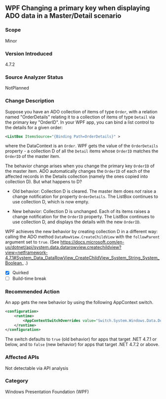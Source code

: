 ## WPF Changing a primary key when displaying ADO data in a Master/Detail scenario

### Scope
Minor

### Version Introduced
4.7.2

### Source Analyzer Status
NotPlanned

### Change Description
Suppose you have an ADO collection of items of type `Order`, with a relation named "OrderDetails"
relating it to a collection of items of type `Detail` via the primary key "OrderID".
In your WPF app, you can bind a list control to the details for a given order:

```xml
<ListBox ItemsSource="{Binding Path=OrderDetails}" >
```

where the DataContext is an `Order`.
WPF gets the value of the `OrderDetails` property - a collection D of all the `Detail` items whose `OrderID`
matches the `OrderID` of the master item.

The behavior change arises when you change the primary key `OrderID` of the master item.
ADO automatically changes the `OrderID` of each of the affected records in the Details collection
(namely the ones copied into collection D).  But what happens to D?

- Old behavior:   Collection D is cleared.   The master item does _not_ raise a change notification for property `OrderDetails`.  The ListBox continues to use collection D, which is now empty.

- New behavior:  Collection D is unchanged.   Each of its items raises a change notification for the `OrderID` property.  The ListBox continues to use collection D, and displays the details with the new `OrderID`.

WPF achieves the new behavior by creating collection D in a different way:  calling the ADO method
`DataRowView.CreateChildView` with the `followParent` argument set to `true`.
(See https://docs.microsoft.com/en-us/dotnet/api/system.data.datarowview.createchildview?view=netframework-4.7.1#System_Data_DataRowView_CreateChildView_System_String_System_Boolean_ .)

- [X] Quirked
- [ ] Build-time break

### Recommended Action
An app gets the new behavior by using the following AppContext switch.

```xml
<configuration>
    <runtime>
        <AppContextSwitchOverrides value="Switch.System.Windows.Data.DoNotUseFollowParentWhenBindingToADODataRelation=false"/>
    </runtime>
</configuration>

```

The switch defaults to `true` (old behavior) for apps that target .NET 4.7.1 or below,
and to `false` (new behavior) for apps that target .NET 4.7.2 or above.

### Affected APIs
Not detectable via API analysis

### Category
Windows Presentation Foundation (WPF)

<!--
    457740
-->

